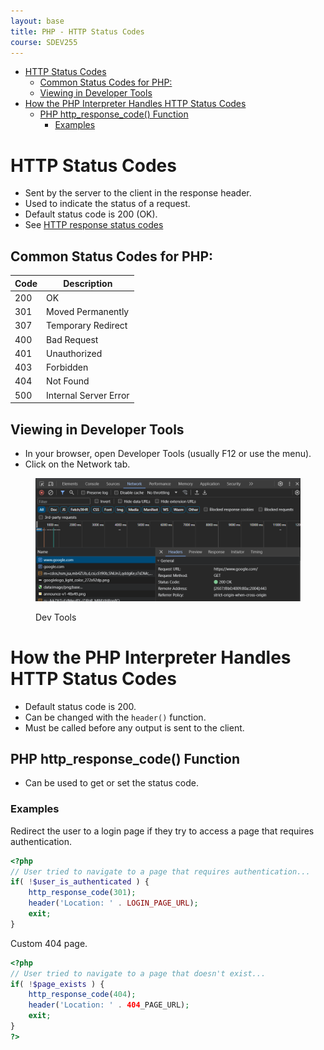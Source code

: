 ```yaml
---
layout: base
title: PHP - HTTP Status Codes
course: SDEV255
---
```


- [HTTP Status Codes](#http-status-codes)
  - [Common Status Codes for PHP:](#common-status-codes-for-php)
  - [Viewing in Developer Tools](#viewing-in-developer-tools)
- [How the PHP Interpreter Handles HTTP Status Codes](#how-the-php-interpreter-handles-http-status-codes)
  - [PHP http_response_code() Function](#php-http_response_code-function)
    - [Examples](#examples)

# HTTP Status Codes

- Sent by the server to the client in the response header.
- Used to indicate the status of a request.
- Default status code is 200 (OK).
- See [HTTP response status codes](https://developer.mozilla.org/en-US/docs/Web/HTTP/Status)

## Common Status Codes for PHP:

| Code | Description           |
| ---- | --------------------- |
| 200  | OK                    |
| 301  | Moved Permanently     |
| 307  | Temporary Redirect    |
| 400  | Bad Request           |
| 401  | Unauthorized          |
| 403  | Forbidden             |
| 404  | Not Found             |
| 500  | Internal Server Error |

## Viewing in Developer Tools

- In your browser, open Developer Tools (usually F12 or use the menu).
- Click on the Network tab.

<figure>
    <span>
        <img src="images/dev_tools_status_codes.png" style="">
    </span>
    <figcaption>
        <p>Dev Tools</p>
    </figcaption>
</figure>

# How the PHP Interpreter Handles HTTP Status Codes

- Default status code is 200.
- Can be changed with the `header()` function.
- Must be called before any output is sent to the client.

## PHP http_response_code() Function

- Can be used to get or set the status code.

### Examples

Redirect the user to a login page if they try to access a page that requires authentication.

```php
<?php
// User tried to navigate to a page that requires authentication...
if( !$user_is_authenticated ) {
    http_response_code(301);
    header('Location: ' . LOGIN_PAGE_URL);
    exit;
}
```

Custom 404 page.

```php
<?php
// User tried to navigate to a page that doesn't exist...
if( !$page_exists ) {
    http_response_code(404);
    header('Location: ' . 404_PAGE_URL);
    exit;
}
?>
```
